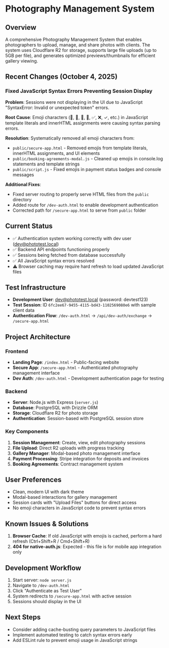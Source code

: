 # Photography Management System

## Overview
A comprehensive Photography Management System that enables photographers to upload, manage, and share photos with clients. The system uses Cloudflare R2 for storage, supports large file uploads (up to 5GB per file), and generates optimized previews/thumbnails for efficient gallery viewing.

## Recent Changes (October 4, 2025)

### Fixed JavaScript Syntax Errors Preventing Session Display
**Problem**: Sessions were not displaying in the UI due to JavaScript "SyntaxError: Invalid or unexpected token" errors.

**Root Cause**: Emoji characters (📄, 📝, 🚨, 🔧, ✅, ❌, ✓, etc.) in JavaScript template literals and innerHTML assignments were causing syntax parsing errors.

**Resolution**: Systematically removed all emoji characters from:
- `public/secure-app.html` - Removed emojis from template literals, innerHTML assignments, and UI elements
- `public/booking-agreements-modal.js` - Cleaned up emojis in console.log statements and template strings
- `public/script.js` - Fixed emojis in payment status badges and console messages

**Additional Fixes**:
- Fixed server routing to properly serve HTML files from the `public` directory
- Added route for `/dev-auth.html` to enable development authentication
- Corrected path for `/secure-app.html` to serve from `public` folder

## Current Status
- ✅ Authentication system working correctly with dev user (dev@phototest.local)
- ✅ Backend API endpoints functioning properly
- ✅ Sessions being fetched from database successfully  
- ✅ All JavaScript syntax errors resolved
- ⚠️ Browser caching may require hard refresh to load updated JavaScript files

## Test Infrastructure
- **Development User**: dev@phototest.local (password: devtest123)
- **Test Session**: ID `6fc2ee67-9455-4115-bd43-1102569080e6` with sample client data
- **Authentication Flow**: `/dev-auth.html` → `/api/dev-auth/exchange` → `/secure-app.html`

## Project Architecture

### Frontend
- **Landing Page**: `/index.html` - Public-facing website
- **Secure App**: `/secure-app.html` - Authenticated photography management interface
- **Dev Auth**: `/dev-auth.html` - Development authentication page for testing

### Backend
- **Server**: Node.js with Express (`server.js`)
- **Database**: PostgreSQL with Drizzle ORM
- **Storage**: Cloudflare R2 for photo storage
- **Authentication**: Session-based with PostgreSQL session store

### Key Components
1. **Session Management**: Create, view, edit photography sessions
2. **File Upload**: Direct R2 uploads with progress tracking
3. **Gallery Manager**: Modal-based photo management interface
4. **Payment Processing**: Stripe integration for deposits and invoices
5. **Booking Agreements**: Contract management system

## User Preferences
- Clean, modern UI with dark theme
- Modal-based interactions for gallery management
- Session cards with "Upload Files" buttons for direct access
- No emoji characters in JavaScript code to prevent syntax errors

## Known Issues & Solutions
1. **Browser Cache**: If old JavaScript with emojis is cached, perform a hard refresh (Ctrl+Shift+R / Cmd+Shift+R)
2. **404 for native-auth.js**: Expected - this file is for mobile app integration only

## Development Workflow
1. Start server: `node server.js`
2. Navigate to `/dev-auth.html`
3. Click "Authenticate as Test User"
4. System redirects to `/secure-app.html` with active session
5. Sessions should display in the UI

## Next Steps
- Consider adding cache-busting query parameters to JavaScript files
- Implement automated testing to catch syntax errors early
- Add ESLint rule to prevent emoji usage in JavaScript strings